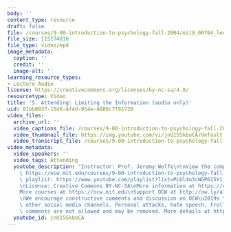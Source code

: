 ```yaml
---
body: ''
content_type: resource
draft: false
file: /courses/9-00-introduction-to-psychology-fall-2004/mit9_00f04_lec05_360p_16_9.mp4
file_size: 115274016
file_type: video/mp4
image_metadata:
  caption: ''
  credit: ''
  image-alt: ''
learning_resource_types:
- Lecture Audio
license: https://creativecommons.org/licenses/by-nc-sa/4.0/
resourcetype: Video
title: '5. Attending: Limiting the Information (audio only)'
uid: 81bb0937-15d6-4f4d-954e-4886c7f91720
video_files:
  archive_url: ''
  video_captions_file: /courses/9-00-introduction-to-psychology-fall-2004/mit9_00f04_lec05_captions.vtt
  video_thumbnail_file: https://img.youtube.com/vi/jnU15SkboCA/default.jpg
  video_transcript_file: /courses/9-00-introduction-to-psychology-fall-2004/1c-uhXDjIZ5C57DdB_QximQj3Ln4RbJoC_transcript.pdf
video_metadata:
  video_speakers: ''
  video_tags: Attending
  youtube_description: "Instructor: Prof. Jeremy Wolfe\n\nView the complete course:\
    \ https://ocw.mit.edu/courses/9-00-introduction-to-psychology-fall-2004/\nYouTube\
    \ playlist: https://www.youtube.com/playlist?list=PLUl4u3cNGP615Y1j9Ok3szAH5DxhFjTHo\n\
    \nLicense: Creative Commons BY-NC-SA\nMore information at https://ocw.mit.edu/terms\n\
    More courses at https://ocw.mit.edu\nSupport OCW at http://ow.ly/a1If50zVRlQ\n\
    \nWe encourage constructive comments and discussion on OCW\u2019s YouTube and\
    \ other social media channels. Personal attacks, hate speech, trolling, and inappropriate\
    \ comments are not allowed and may be removed. More details at https://ocw.mit.edu/comments."
  youtube_id: jnU15SkboCA
---
```

